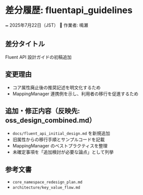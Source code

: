 # 差分履歴: fluentapi_guidelines

🗕 2025年7月22日（JST）
🧐 作業者: 鳴瀬

## 差分タイトル
Fluent API 設計ガイドの初稿追加

## 変更理由
- コア属性廃止後の推奨記述を明文化するため
- MappingManager 連携例を示し、利用者の移行を促進するため

## 追加・修正内容（反映先: oss_design_combined.md）
- `docs/fluent_api_initial_design.md` を新規追加
- 旧属性からの移行手順とサンプルコードを記載
- MappingManager のベストプラクティスを整理
- 未確定事項を「追加検討が必要な論点」として列挙

## 参考文書
- `core_namespace_redesign_plan.md`
- `architecture/key_value_flow.md`
